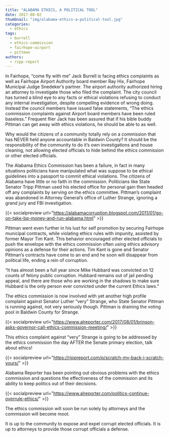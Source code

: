 ```yaml
---
title: "ALABAMA ETHICS, A POLITICAL TOOL"
date: 2017-08-02
thumbnail: "img/alabama-ethics-a-political-tool.jpg"
categories: 
  - ethics
tags: 
  - burrell
  - ethics-commission
  - fairhope-airport
  - pittman
authors: 
  - ripp-report
---
```


In Fairhope, “come fly with me” Jack Burrell is facing ethics complaints as well as Fairhope Airport Authority board member Ray Hix, Fairhope Municipal Judge Snedeker’s partner. The airport authority authorized hiring an attorney to investigate those who filed the complaint. The city council has turned a blind eye to any facts or ethical violations refusing to conduct any internal investigation, despite compelling evidence of wrong doing. Instead the council members have issued false statements, “The ethics commission complaints against Airport board members have been ruled baseless.” Frequent flier Jack has been assured that if his bible buddy Pittman can get away with ethics violations, he should be able to as well.

Why would the citizens of a community totally rely on a commission that has NEVER held anyone accountable in Baldwin County? It should be the responsibility of the community to do it’s own investigations and house cleaning, not allowing elected officials to hide behind the ethics commission or other elected officials.

The Alabama Ethics Commission has been a failure, in fact in many situations politicians have manipulated what was suppose to be ethical guidelines into a passport to commit ethical violations. The citizens of Alabama have little or no faith in the commission. Politicians like State Senator Tripp Pittman used his elected office for personal gain then headed off any complaints by serving on the ethics committee. Pittman’s complaint was abandoned in Attorney General’s office of Luther Strange, ignoring a grand jury and FBI investigation.

{{< socialpreview url="https://alabamacorruption.blogspot.com/2011/01/go-on-take-bp-money-and-run-alabama.html" >}}

Pittman went even further in his lust for self promotion by securing Fairhope municipal contracts, while violating ethics rules with impunity, assisted by former Mayor Tim Kant. This behavior encouraged other elected officials to push the envelope with the ethics commission often using ethics advisory opinions as a defense for their actions. Tim Kant is gone and Senator Pittman’s contracts have come to an end and he soon will disappear from political life, ending a rein of corruption.

“It has almost been a full year since Mike Hubbard was convicted on 12 counts of felony public corruption. Hubbard remains out of jail pending appeal, and there are those who are working in the shadows to make sure Hubbard is the only person ever convicted under the current Ethics laws.”

The ethics commission is now involved with yet another high profile complaint against Senator Luther “very” Strange, who State Senator Pittman is running against, not very seriously though. Pittman is draining the voting pool in Baldwin County for Strange.

{{< socialpreview url="https://www.alreporter.com/2017/08/01/brinson-asks-governor-call-ethics-commission-meeting/" >}}

This ethics complaint against “very” Strange is going to be addressed by the ethics commission the day AFTER the Senate primary election, talk about ethics!

{{< socialpreview url="https://rippreport.com/p/scratch-my-back-i-scratch-yours/" >}}

Alabama Reporter has been pointing out obvious problems with the ethics commission and questions the effectiveness of the commission and its ability to keep politics out of their decisions.

{{< socialpreview url="https://www.alreporter.com/politics-continue-overrule-ethics/" >}}

The ethics commission will soon be run solely by attorneys and the commission will become moot.

It is up to the community to expose and expel corrupt elected officials. It is up to attorneys to provide those corrupt officials a defense.
